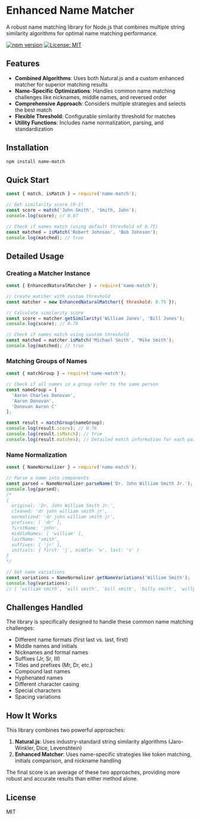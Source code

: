 # Enhanced Name Matcher

A robust name matching library for Node.js that combines multiple string similarity algorithms for optimal name matching performance.

[![npm version](https://img.shields.io/npm/v/name-match.svg)](https://www.npmjs.com/package/name-match)
[![License: MIT](https://img.shields.io/badge/License-MIT-blue.svg)](https://opensource.org/licenses/MIT)

## Features

- **Combined Algorithms**: Uses both Natural.js and a custom enhanced matcher for superior matching results
- **Name-Specific Optimizations**: Handles common name matching challenges like nicknames, middle names, and reversed order
- **Comprehensive Approach**: Considers multiple strategies and selects the best match
- **Flexible Threshold**: Configurable similarity threshold for matches
- **Utility Functions**: Includes name normalization, parsing, and standardization

## Installation

```bash
npm install name-match
```

## Quick Start

```javascript
const { match, isMatch } = require('name-match');

// Get similarity score (0-1)
const score = match('John Smith', 'Smith, John');
console.log(score); // 0.87

// Check if names match (using default threshold of 0.75)
const matched = isMatch('Robert Johnson', 'Bob Johnson');
console.log(matched); // true
```

## Detailed Usage

### Creating a Matcher Instance

```javascript
const { EnhancedNaturalMatcher } = require('name-match');

// Create matcher with custom threshold
const matcher = new EnhancedNaturalMatcher({ threshold: 0.75 });

// Calculate similarity score
const score = matcher.getSimilarity('William Jones', 'Bill Jones');
console.log(score); // 0.78

// Check if names match using custom threshold
const matched = matcher.isMatch('Michael Smith', 'Mike Smith');
console.log(matched); // true
```

### Matching Groups of Names

```javascript
const { matchGroup } = require('name-match');

// Check if all names in a group refer to the same person
const nameGroup = [
  'Aaron Charles Donovan',
  'Aaron Donovan',
  'Donovan Aaron C'
];

const result = matchGroup(nameGroup);
console.log(result.score); // 0.76
console.log(result.isMatch); // true
console.log(result.matches); // Detailed match information for each pair
```

### Name Normalization

```javascript
const { NameNormalizer } = require('name-match');

// Parse a name into components
const parsed = NameNormalizer.parseName('Dr. John William Smith Jr.');
console.log(parsed);
/*
{
  original: 'Dr. John William Smith Jr.',
  cleaned: 'dr john william smith jr',
  normalized: 'dr john william smith jr',
  prefixes: [ 'dr' ],
  firstName: 'john',
  middleNames: [ 'william' ],
  lastName: 'smith',
  suffixes: [ 'jr' ],
  initials: { first: 'j', middle: 'w', last: 's' }
}
*/

// Get name variations
const variations = NameNormalizer.getNameVariations('William Smith');
console.log(variations);
// [ 'william smith', 'will smith', 'bill smith', 'billy smith', 'willy smith' ]
```

## Challenges Handled

The library is specifically designed to handle these common name matching challenges:

- Different name formats (first last vs. last, first)
- Middle names and initials
- Nicknames and formal names
- Suffixes (Jr, Sr, III)
- Titles and prefixes (Mr, Dr, etc.)
- Compound last names
- Hyphenated names
- Different character casing
- Special characters
- Spacing variations

## How It Works

This library combines two powerful approaches:

1. **Natural.js**: Uses industry-standard string similarity algorithms (Jaro-Winkler, Dice, Levenshtein)
2. **Enhanced Matcher**: Uses name-specific strategies like token matching, initials comparison, and nickname handling

The final score is an average of these two approaches, providing more robust and accurate results than either method alone.

## License

MIT
